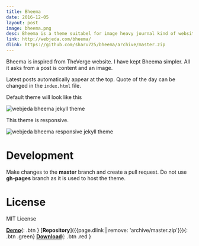 ```yaml
---
title: Bheema
date: 2016-12-05
layout: post
image: bheema.png
desc: Bheema is a theme suitabel for image heavy journal kind of websites. It automatically puts the latest posts on top and following posts in the below sections.
link: http://webjeda.com/bheema/
dlink: https://github.com/sharu725/bheema/archive/master.zip
---
```


Bheema is inspired from TheVerge website. I have kept Bheema simpler. All it asks from a post is content and an image. 

Latest posts automatically appear at the top. Quote of the day can be changed in the ``index.html`` file.


Default theme will look like this

![webjeda bheema jekyll theme](http://webjeda.com/bheema/img/bheema-jekyll-theme.png)

This theme is responsive.

![webjeda bheema responsive jekyll theme](http://webjeda.com/bheema/img/bheema-jekyll-responsive-theme-screenshot.png)


# Development
Make changes to the **master** branch and create a pull request. Do not use **gh-pages** branch as it is used to host the theme.


# License
MIT License


[**Demo**]({{page.link}}){: .btn }
[**Repository**]({{page.dlink | remove: 'archive/master.zip'}}){: .btn .green}
[**Download**]({{page.dlink}}){: .btn .red }